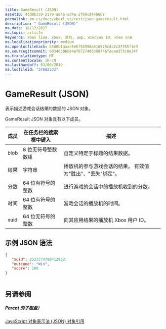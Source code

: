 ```yaml
---
title: GameResult (JSON)
assetID: 43d863c0-2179-ae46-5d4a-2f08cd44b667
permalink: en-us/docs/xboxlive/rest/json-gameresult.html
description: " GameResult (JSON)"
ms.date: 10/12/2017
ms.topic: article
keywords: xbox live, xbox, 游戏, uwp, windows 10, xbox one
ms.localizationpriority: medium
ms.openlocfilehash: b408b1aaae5e6f54958a016575c4a2c37765f1e9
ms.sourcegitcommit: b034650b684a767274d5d88746faeea373c8e34f
ms.translationtype: MT
ms.contentlocale: zh-CN
ms.lasthandoff: 03/06/2019
ms.locfileid: "57602332"
---
```

# <a name="gameresult-json"></a>GameResult (JSON)
表示描述游戏会话结果的数据的 JSON 对象。 
<a id="ID4EN"></a>

  
 
GameResult JSON 对象具有以下成员。
 
| 成员| 在任务栏的搜索框中键入| 描述| 
| --- | --- | --- | 
| blob| 8 位无符号整数数组| 自定义特定于标题的结果数据。| 
| 结果| 字符串| 播放机的参与游戏会话的结果。 有效值为"胜出"、"丢失"绑定"。 | 
| 分数| 64 位有符号的整数| 进行游戏的会话中的播放机收到的分数。| 
| 时间| 64 位有符号的整数| 游戏会话的播放机的时间。| 
| xuid| 64 位无符号的整数| 向其应用结果的播放机 Xbox 用户 ID。| 
  
<a id="ID4EPC"></a>

 
## <a name="sample-json-syntax"></a>示例 JSON 语法
 

```json
{
   "xuid": 2533274790412952,
   "outcome": "Win",
   "score": 100
}
    
```

  
<a id="ID4EYC"></a>

 
## <a name="see-also"></a>另请参阅
 
<a id="ID4E1C"></a>

 
##### <a name="parent"></a>Parent 的子磁盘） 

[JavaScript 对象表示法 (JSON) 对象引用](atoc-xboxlivews-reference-json.md)

   